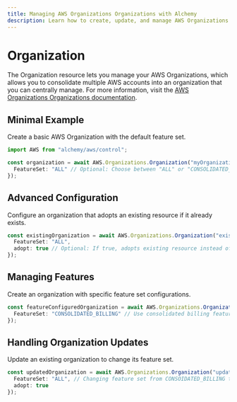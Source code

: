 ```yaml
---
title: Managing AWS Organizations Organizations with Alchemy
description: Learn how to create, update, and manage AWS Organizations Organizations using Alchemy Cloud Control.
---
```


# Organization

The Organization resource lets you manage your AWS Organizations, which allows you to consolidate multiple AWS accounts into an organization that you can centrally manage. For more information, visit the [AWS Organizations Organizations documentation](https://docs.aws.amazon.com/organizations/latest/userguide/).

## Minimal Example

Create a basic AWS Organization with the default feature set.

```ts
import AWS from "alchemy/aws/control";

const organization = await AWS.Organizations.Organization("myOrganization", {
  FeatureSet: "ALL" // Optional: Choose between "ALL" or "CONSOLIDATED_BILLING"
});
```

## Advanced Configuration

Configure an organization that adopts an existing resource if it already exists.

```ts
const existingOrganization = await AWS.Organizations.Organization("existingOrg", {
  FeatureSet: "ALL",
  adopt: true // Optional: If true, adopts existing resource instead of failing
});
```

## Managing Features

Create an organization with specific feature set configurations.

```ts
const featureConfiguredOrganization = await AWS.Organizations.Organization("featureOrg", {
  FeatureSet: "CONSOLIDATED_BILLING" // Use consolidated billing features
});
```

## Handling Organization Updates

Update an existing organization to change its feature set.

```ts
const updatedOrganization = await AWS.Organizations.Organization("updateOrg", {
  FeatureSet: "ALL", // Changing feature set from CONSOIDATED_BILLING to ALL
  adopt: true
});
```